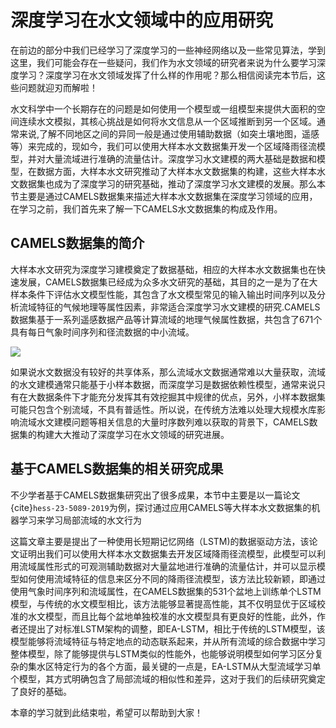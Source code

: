 # 深度学习在水文领域中的应用研究

在前边的部分中我们已经学习了深度学习的一些神经网络以及一些常见算法，学到这里，我们可能会存在一些疑问，我们作为水文领域的研究者来说为什么要学习深度学习？深度学习在水文领域发挥了什么样的作用呢？那么相信阅读完本节后，这些问题就迎刃而解啦！

水文科学中一个长期存在的问题是如何使用一个模型或一组模型来提供大面积的空间连续水文模拟，其核心挑战是如何将水文信息从一个区域推断到另一个区域。通常来说,了解不同地区之间的异同一般是通过使用辅助数据（如突土壤地图，遥感等）来完成的，现如今，我们可以使用大样本水文数据集开发一个区域降雨径流模型，并对大量流域进行准确的流量估计。深度学习水文建模的两大基础是数据和模型，在数据方面，大样本水文研究推动了大样本水文数据集的构建，这些大样本水文数据集也成为了深度学习的研究基础，推动了深度学习水文建模的发展。那么本节主要是通过CAMELS数据集来描述大样本水文数据集在深度学习领域的应用，在学习之前，我们首先来了解一下CAMELS水文数据集的构成及作用。

## CAMELS数据集的简介

大样本水文研究为深度学习建模奠定了数据基础，相应的大样本水文数据集也在快速发展，CAMELS数据集已经成为众多水文研究的基础，其目的之一是为了在大样本条件下评估水文模型性能，其包含了水文模型常见的输入输出时间序列以及分析流域特征的气候地理等属性因素，非常适合深度学习水文建模的研究.CAMELS数据集基于一系列遥感数据产品等计算流域的地理气候属性数据，共包含了671个具有每日气象时间序列和径流数据的中小流域。

![](../img/CAMELS.png)

如果说水文数据没有较好的共享体系，那么流域水文数据通常难以大量获取，流域的水文建模通常只能基于小样本数据，而深度学习是数据依赖性模型，通常来说只有在大数据条件下才能充分发挥其有效挖掘其中规律的优点，另外，小样本数据集可能只包含个别流域，不具有普适性。所以说，在传统方法难以处理大规模水库影响流域水文建模问题等相关信息的大量时序数列难以获取的背景下，CAMELS数据集的构建大大推动了深度学习在水文领域的研究进展。

## 基于CAMELS数据集的相关研究成果

不少学者基于CAMELS数据集研究出了很多成果，本节中主要是以一篇论文{cite}`hess-23-5089-2019`为例，探讨通过应用CAMELS等大样本水文数据集的机器学习来学习局部流域的水文行为

这篇文章主要是提出了一种使用长短期记忆网络（LSTM)的数据驱动方法，该论文证明出我们可以使用大样本水文数据集去开发区域降雨径流模型，此模型可以利用流域属性形式的可观测辅助数据对大量盆地进行准确的流量估计，并可以显示模型如何使用流域特征的信息来区分不同的降雨径流模型，该方法比较新颖，即通过使用气象时间序列和流域属性，在CAMELS数据集的531个盆地上训练单个LSTM模型，与传统的水文模型相比，该方法能够显著提高性能，其不仅明显优于区域校准的水文模型，而且比每个盆地单独校准的水文模型具有更良好的性能，此外，作者还提出了对标准LSTM架构的调整，即EA-LSTM，相比于传统的LSTM模型，该模型能够将流域特征与特定地点的动态联系起来，并从所有流域的综合数据中学习整体模型，除了能够提供与LSTM类似的性能外，也能够说明模型如何学习区分复杂的集水区特定行为的各个方面，最关键的一点是，EA-LSTM从大型流域学习单个模型，其方式明确包含了局部流域的相似性和差异，这对于我们的后续研究奠定了良好的基础。

本章的学习就到此结束啦，希望可以帮助到大家！
